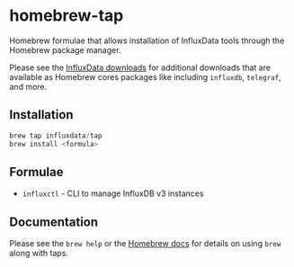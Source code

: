 # homebrew-tap

Homebrew formulae that allows installation of InfluxData tools through the
Homebrew package manager.

Please see the [InfluxData downloads][] for additional downloads that are
available as Homebrew cores packages like including `influxdb`, `telegraf`,
and more.

[InfluxData downloads]: https://portal.influxdata.com/downloads/

## Installation

```s
brew tap influxdata/tap
brew install <formula>
```

## Formulae

* `influxctl` - CLI to manage InfluxDB v3 instances

## Documentation

Please see the `brew help` or the [Homebrew docs][] for details on using `brew`
along with taps.

[Homebrew docs]: https://docs.brew.sh/
